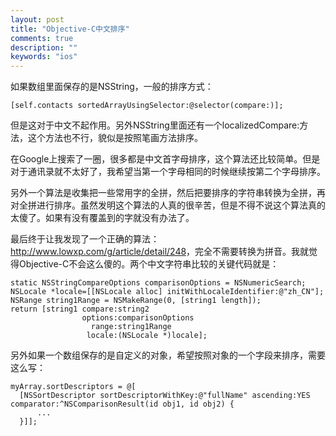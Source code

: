 ```yaml
---
layout: post
title: "Objective-C中文排序"
comments: true
description: ""
keywords: "ios"
---
```



如果数组里面保存的是NSString，一般的排序方式：

    [self.contacts sortedArrayUsingSelector:@selector(compare:)];

但是这对于中文不起作用。另外NSString里面还有一个localizedCompare:方法，这个方法也不行，貌似是按照笔画方法排序。

在Google上搜索了一圈，很多都是中文首字母排序，这个算法还比较简单。但是对于通讯录就不太好了，我希望当第一个字母相同的时候继续按第二个字母排序。

另外一个算法是收集把一些常用字的全拼，然后把要排序的字符串转换为全拼，再对全拼进行排序。虽然发明这个算法的人真的很辛苦，但是不得不说这个算法真的太傻了。如果有没有覆盖到的字就没有办法了。

最后终于让我发现了一个正确的算法：<http://www.lowxp.com/g/article/detail/248>，完全不需要转换为拼音。我就觉得Objective-C不会这么傻的。两个中文字符串比较的关键代码就是：

    static NSStringCompareOptions comparisonOptions = NSNumericSearch;
    NSLocale *locale=[[NSLocale alloc] initWithLocaleIdentifier:@"zh_CN"];
    NSRange string1Range = NSMakeRange(0, [string1 length]);
    return [string1 compare:string2
                    options:comparisonOptions
                      range:string1Range
                     locale:(NSLocale *)locale];

另外如果一个数组保存的是自定义的对象，希望按照对象的一个字段来排序，需要这么写：

    myArray.sortDescriptors = @[
      [NSSortDescriptor sortDescriptorWithKey:@"fullName" ascending:YES comparator:^NSComparisonResult(id obj1, id obj2) {
          ...
      }]];
